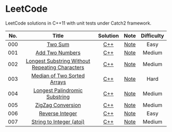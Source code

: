 # LeetCode

LeetCode solutions in C++11 with unit tests under Catch2 framework.

| No.  |  Title  |             Solution             |               Note               | Difficulty |
| :--: | :-----: | :------------------------------: | :------------------------------: | :--------: |
| 000  | [Two Sum](https://leetcode.com/problems/two-sum/) | [C++](./000.%20Two%20Sum/solution.h) | [Note](./000.%20Two%20Sum/README.md) |    Easy    |
| 001 | [Add Two Numbers](https://leetcode.com/problems/add-two-numbers/) | [C++](./001.%20Add%20Two%20Numbers/solution.h) | [Note](./001.%20Add%20Two%20Numbers/README.md) | Medium |
| 002 | [Longest Substring Without Repeating Characters](https://leetcode.com/problems/longest-substring-without-repeating-characters/) | [C++](./002.%20Longest%20Substring%20Without%20Repeating%20Characters/solution.h) | [Note](./002.%20Longest%20Substring%20Without%20Repeating%20Characters/README.md) | Medium |
| 003 | [Median of Two Sorted Arrays](https://leetcode.com/problems/median-of-two-sorted-arrays/) | [C++](./003.%20Median%20of%20Two%20Sorted%20Arrays/solution.h) | [Note](./003.%20Median%20of%20Two%20Sorted%20Arrays/README.md) | Hard |
| 004 | [Longest Palindromic Substring](https://leetcode.com/problems/longest-palindromic-substring/) | [C++](./004.%20Longest%20Palindromic%20Substring/solution.h) | [Note](./004.%20Longest%20Palindromic%20Substring/README.md) | Medium |
| 005 | [ZigZag Conversion](https://leetcode.com/problems/zigzag-conversion/) | [C++](./005.%20ZigZag%20Conversion/solution.h) | [Note](./005.%20ZigZag%20Conversion/README.md) | Medium |
| 006 | [Reverse Integer](https://leetcode.com/problems/reverse-integer/) | [C++](./006.%20Reverse%20Integer/solution.h) | [Note](./006.%20Reverse%20Integer/README.md) | Easy |
| 007 | [String to Integer (atoi)](https://leetcode.com/problems/string-to-integer-atoi/) | [C++](./007.%20String%20to%20Integer%20(atoi)/solution.h) | [Note](./006.%20String%20to%20Integer%20(atoi)/README.md) | Medium |

